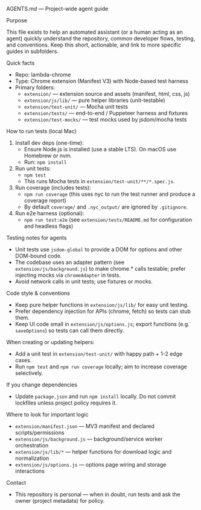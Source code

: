 AGENTS.md — Project-wide agent guide

Purpose

This file exists to help an automated assistant (or a human acting as an agent) quickly understand the repository, common developer flows, testing, and conventions. Keep this short, actionable, and link to more specific guides in subfolders.

Quick facts

- Repo: lambda-chrome
- Type: Chrome extension (Manifest V3) with Node-based test harness
- Primary folders:
  - `extension/` — extension source and assets (manifest, html, css, js)
  - `extension/js/lib/` — pure helper libraries (unit-testable)
  - `extension/test-unit/` — Mocha unit tests
  - `extension/tests/` — end-to-end / Puppeteer harness and fixtures
  - `extension/test-mocks/` — test mocks used by jsdom/mocha tests

How to run tests (local Mac)

1. Install dev deps (one-time):
   - Ensure Node.js is installed (use a stable LTS). On macOS use Homebrew or nvm.
   - Run: `npm install`
2. Run unit tests:
   - `npm test`
   - This runs Mocha tests in `extension/test-unit/**/*.spec.js`.
3. Run coverage (includes tests):
   - `npm run coverage` (this uses nyc to run the test runner and produce a coverage report)
   - By default `coverage/` and `.nyc_output/` are ignored by `.gitignore`.
4. Run e2e harness (optional):
   - `npm run test:e2e` (see `extension/tests/README.md` for configuration and headless flags)

Testing notes for agents

- Unit tests use `jsdom-global` to provide a DOM for options and other DOM-bound code.
- The codebase uses an adapter pattern (see `extension/js/background.js`) to make chrome.\* calls testable; prefer injecting mocks via `chromeAdapter` in tests.
- Avoid network calls in unit tests; use fixtures or mocks.

Code style & conventions

- Keep pure helper functions in `extension/js/lib/` for easy unit testing.
- Prefer dependency injection for APIs (chrome, fetch) so tests can stub them.
- Keep UI code small in `extension/js/options.js`; export functions (e.g. `saveOptions`) so tests can call them directly.

When creating or updating helpers:

- Add a unit test in `extension/test-unit/` with happy path + 1-2 edge cases.
- Run `npm test` and `npm run coverage` locally; aim to increase coverage selectively.

If you change dependencies

- Update `package.json` and run `npm install` locally. Do not commit lockfiles unless project policy requires it.

Where to look for important logic

- `extension/manifest.json` — MV3 manifest and declared scripts/permissions
- `extension/js/background.js` — background/service worker orchestration
- `extension/js/lib/*` — helper functions for download logic and normalization
- `extension/js/options.js` — options page wiring and storage interactions

Contact

- This repository is personal — when in doubt, run tests and ask the owner (project metadata) for policy.
